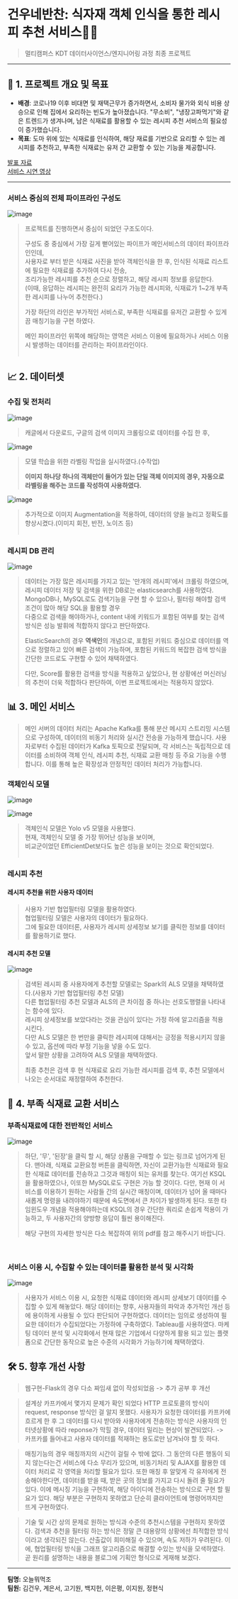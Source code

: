 # 건우네반찬: 식자재 객체 인식을 통한 레시피 추천 서비스🍲📱
> 멀티캠퍼스 KDT 데이터사이언스/엔지니어링 과정 최종 프로젝트
---

## 📌 1. 프로젝트 개요 및 목표

- **배경**: 코로나19 이후 비대면 및 재택근무가 증가하면서, 소비자 물가와 외식 비용 상승으로 인해 집에서 요리하는 빈도가 높아졌습니다. "무소비", "냉장고파먹기"와 같은 트렌드가 생겨나며, 남은 식재료를 활용할 수 있는 레시피 추천 서비스의 필요성이 증가했습니다.
- **목표**: 도마 위에 있는 식재료를 인식하여, 해당 재료를 기반으로 요리할 수 있는 레시피를 추천하고, 부족한 식재료는 유저 간 교환할 수 있는 기능을 제공합니다.

[발표 자료](https://github.com/rjs6418/KDT_FinalProject_1/blob/master/KDT-MC-FinalProject-1%EC%A1%B0.pdf)  
[서비스 시연 영상](https://kuno-techblog.tistory.com/4)

---


### 서비스 중심의 전체 파이프라인 구성도
![image](https://user-images.githubusercontent.com/101792115/190885374-eec94646-0a68-4753-82b0-8f6c1da2df11.png)
> 프로젝트를 진행하면서 중심이 되었던 구조도이다.
>
> 구성도 중 중심에서 가장 길게 뻗어있는 파이프가 메인서비스의 데이터 파이프라인인데,<br>
> 사용자로 부터 받은 식재료 사진을 받아 객체인식을 한 후, 인식된 식재료 리스트에 필요한 식재료를 추가하여 다시 전송,<br>
> 조리가능한 레시피를 추천 순으로 정렬하고, 해당 레시피 정보를 응답한다.<br>
> (이때, 응답하는 레시피는 완전히 요리가 가능한 레시피와, 식재료가 1~2개 부족한 레시피를 나누어 추천한다.)
>
> 가장 하단의 라인은 부가적인 서비스로, 부족한 식재료를 유저간 교환할 수 있게끔 매칭기능을 구현 하였다.  
> 
> 메인 파이프라인 위쪽에 해당하는 영역은 서비스 이용에 필요하거나 서비스 이용 시 발생하는 데이터를 관리하는 파이프라인이다.
<br><br>

## 📈 2. 데이터셋
### 수집 및 전처리
![image](https://user-images.githubusercontent.com/101792115/191443688-11fcc908-7260-40d9-b435-e12a7de01c24.png)
> 캐글에서 다운로드, 구글의 검색 이미지 크롤링으로 데이터를 수집 한 후,

![image](https://user-images.githubusercontent.com/101792115/191444097-07c46a04-538a-4f53-ab10-48c0f5ebe9da.png)<br>
> 모델 학습을 위한 라벨링 작업을 실시하였다.(수작업)
>
> **이미지 하나당 하나의 객체만이 들어가 있는 단일 객체 이미지의 경우, 자동으로 라벨링을 해주는 코드를 작성하여 사용하였다.**

![image](https://user-images.githubusercontent.com/101792115/191446167-f5e5c582-6a30-4bec-8b80-e49d0b1b741c.png)
> 추가적으로 이미지 Augmentation을 적용하여, 데이터의 양을 늘리고 정확도를 향상시켰다.(이미지 회전, 반전, 노이즈 등)
<br><br>

### 레시피 DB 관리
![image](https://user-images.githubusercontent.com/101792115/191446687-d5960956-42e8-4a27-a4b2-b9f4b74c4115.png)
> 데이터는 가장 많은 레시피를 가지고 있는 '만개의 레시피'에서 크롤링 하였으며, 레시피 데이터 저장 및 검색을 위한 DB로는 elasticsearch를 사용하였다.<br> 
> MongoDB나, MySQL로도 검색기능을 구현 할 수 있으나, 필터링 해야할 검색조건이 많아 해당 SQL을 활용할 경우<br>
> 다중으로 검색을 해야하거나, content 내에 키워드가 포함된 여부를 찾는 검색 방식은 성능 발휘에 적합하지 않다고 판단하였다.<br>
>
> ElasticSearch의 경우 **역색인**의 개념으로, 포함된 키워드 중심으로 데이터를 역으로 정렬하고 있어 빠른 검색이 가능하며,
> 포함된 키워드의 복잡한 검색 방식을 간단한 코드로도 구현할 수 있어 채택하였다.
>
> 다만, Score를 활용한 검색을 방식을 적용하고 싶었으나, 현 상황에선 머신러닝의 추천이 더욱 적합하다 판단하여, 이번 프로젝트에서는 적용하지 않았다.

## 📊 3. 메인 서비스
> 메인 서버의 데이터 처리는 Apache Kafka를 통해 분산 메시지 스트리밍 시스템으로 구성하여, 데이터의 비동기 처리와 실시간 전송을 가능하게 했습니다. 사용자로부터 수집된 데이터가 Kafka 토픽으로 전달되며, 각 서비스는 독립적으로 데이터를 소비하여 객체 인식, 레시피 추천, 식재료 교환 매칭 등 주요 기능을 수행합니다. 이를 통해 높은 확장성과 안정적인 데이터 처리가 가능합니다.

### 객체인식 모델
![image](https://user-images.githubusercontent.com/101792115/191442571-aad74ff0-124d-4802-bea5-e303617ec471.png)

![image](https://user-images.githubusercontent.com/101792115/191442639-fc916833-777c-49b1-b526-ca4b27712381.png)
<br>
> 객체인식 모델은 Yolo v5 모델을 사용했다.<br> 
> 현재, 객체인식 모델 중 가장 뛰어난 성능을 보이며,<br>
> 비교군이었던 EfficientDet보다도 높은 성능을 보이는 것으로 확인되었다.
<br><br>

### 레시피 추천

#### 레시피 추천을 위한 사용자 데이터
> 사용자 기반 협업필터링 모델을 활용하였다.<br>
> 협업필터링 모델은 사용자의 데이터가 필요하다.<br>
> 그에 필요한 데이터론, 사용자가 레시피 상세정보 보기를 클릭한 정보를 데이터를 활용하기로 했다.

#### 레시피 추천 모델
![image](https://user-images.githubusercontent.com/101792115/191453058-512e1db1-a0be-4e1a-9129-baf70b5c4448.png)
> 검색된 레시피 중 사용자에게 추천할 모델로는 Spark의 ALS 모델을 채택하였다.(사용자 기반 협업필터링 추천 모델)<br>
> 다른 협업필터링 추천 모델과 ALS의 큰 차이점 중 하나는 선호도행렬을 나타내는 함수에 있다.<br>
> 레시피 상세정보를 보았다라는 것을 관심이 있다는 가정 하에 알고리즘을 적용 시킨다. <br>
> 다만 ALS 모델은 한 번만을 클릭한 레시피에 대해서는 긍정을 적용시키지 않을 수 있고, 옵션에 따라 부정 기능을 넣을 수도 있다.<br>
> 앞서 말한 상황을 고려하여 ALS 모델을 채택하였다.
>
> 최종 추천은 검색 후 현 식재료로 요리 가능한 레시피를 검색 후, 추천 모델에서 나오는 순서대로 재정렬하여 추천한다. 

## 🥕 4. 부족 식재료 교환 서비스

### 부족식재료에 대한 전반적인 서비스
![image](https://user-images.githubusercontent.com/101792115/191454890-38115974-ac3e-4710-87c3-514fb4bfa1e4.png)
> 하단, '무', '된장'을 클릭 할 시, 해당 상품을 구매할 수 있는 링크로 넘어가게 된다.
> 맨아래, 식재료 교환요청 버튼을 클릭하면, 자신이 교환가능한 식재료와 필요한 식재료 데이터를 전송하고 그것과 매칭이 되는 유저를 찾는다.
> 여기선 KSQL을 활용하였으나, 이또한 MySQL로도 구현은 가능 할 것이다. 
> 다만, 현재 이 서비스를 이용하기 원하는 사람들 간의 실시간 매칭이며, 데이터가 넘어 올 때마다 새롭게 명령을 내려야하기 때문에 속도면에서 큰 차이가 발생하게 된다.
> 또한 타임윈도우 개념을 적용해야하는데 KSQL의 경우 간단한 쿼리로 손쉽게 적용이 가능하고, 두 사용자간의 양방향 응답이 훨씬 용이해진다.
>
> 해당 구현의 자세한 방식은 다소 복잡하여 위의 pdf를 참고 해주시기 바랍니다.
<br>

### 서비스 이용 시, 수집할 수 있는 데이터를 활용한 분석 및 시각화
![image](https://user-images.githubusercontent.com/101792115/191456991-c7ce2590-2c1a-423a-b60c-671115a0817d.png)
> 사용자가 서비스 이용 시, 요청한 식재료 데이터와 레시피 상세보기 데이터를 수집할 수 있게 해놓았다.
> 해당 데이터는 향후, 사용자들의 파악과 추가적인 개선 등에 용이하게 사용될 수 있다 판단되어 구현하였다.
> 데이터는 임의로 생성하여 필요한 데이터가 수집되었다는 가정하에 구축하였다.
> Tableau를 사용하였다. 마케팅 데이터 분석 및 시각화에서 현재 많은 기업에서 다양하게 활용 되고 있는 플랫폼으로 
> 간단한 동작으로 높은 수준의 시각화가 가능하기에 채택하였다.

## 🛠 5. 향후 개선 사항

> 웹구현-Flask의 경우 다소 짜임새 없이 작성되었음 -> 추가 공부 후 개선 

> 설계상 카프카에서 몇가지 문제가 확인 되었다 HTTP 프로토콜의 방식이 request, response 방식인 걸 알지 못했다.
> 사용자가 요청한 데이터를 카프카에 흐르게 한 후 그 데이터를 다시 받아와 사용자에게 전송하는 방식은 사용자의 인터넷상황에 따라 reponse가 막힐 경우,
> 데이터 밀리는 현상이 발견되었다. -> 카프카를 들어내고 사용자 데이터를 적재하는 용도로만 남겨놔야 할 듯 하다. 

> 매칭기능의 경우 매칭까지의 시간이 걸릴 수 밖에 없다. 
> 그 동안의 다른 행동이 되지 않는다는건 서비스에 다소 무리가 있으며, 비동기처리 및 AJAX를 활용한 데이터 처리로 각 영역을 처리할 필요가 있다.
> 또한 매칭 후 알맞게 각 유저에게 전송해야한다면, 데이터를 받을 때, 받은 곳의 정보를 가지고 다시 돌려 줄 필요가 있다. 
> 이에 메시징 기능을 구현하여, 해당 아이디에 전송하는 방식으로 구현 할 필요가 있다. 해당 부분은 구현하지 못하였고 단순히 클라이언트에 명령어까지만 뜨게 구현하였다.

> 기술 및 시간 상의 문제로 원하는 방식과 수준의 추천시스템을 구현하지 못하였다.
> 검색과 추천을 필터링 하는 방식은 정말 큰 대용량의 상황에선 최적합한 방식이라고 생각되진 않는다.
> 산출값이 희미해질 수 있으며, 속도 저하가 우려된다.
> 이에, 협업필터링 방식을 그래프 알고리즘으로 해결할 수있는 방식을 모색하였다.
> 곧 원리를 설명하는 내용을 블로그에 기획안 형식으로 게재해 보겠다.


---

**팀명:** 오늘뭐먹조  
**팀원:** 김건우, 계은서, 고기원, 백지헌, 이은평, 이지원, 정현식
